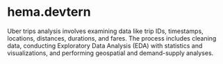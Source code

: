 # hema.devtern
Uber trips analysis involves examining data like trip IDs, timestamps, locations, distances, durations, and fares. The process includes cleaning data, conducting Exploratory Data Analysis (EDA) with statistics and visualizations, and performing geospatial and demand-supply analyses. 
